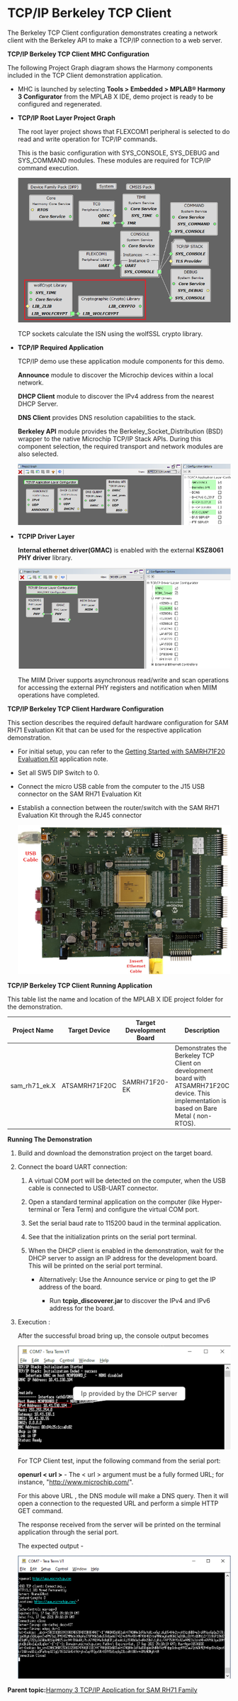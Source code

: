 # TCP/IP Berkeley TCP Client

The Berkeley TCP Client configuration demonstrates creating a network client with the Berkeley API to make a TCP/IP connection to a web server.

**TCP/IP Berkeley TCP Client MHC Configuration**

The following Project Graph diagram shows the Harmony components included in the TCP Client demonstration application.

-   MHC is launched by selecting **Tools \> Embedded \> MPLAB® Harmony 3 Configurator** from the MPLAB X IDE, demo project is ready to be configured and regenerated.

-   **TCP/IP Root Layer Project Graph**

    The root layer project shows that FLEXCOM1 peripheral is selected to do read and write operation for TCP/IP commands.

    This is the basic configuration with SYS\_CONSOLE, SYS\_DEBUG and SYS\_COMMAND modules. These modules are required for TCP/IP command execution.

    ![tcpip_samrh71_project](../../docs/GUID-D16A1480-922F-4C4D-8A52-82EF1CA9B4CD-low.png)

    TCP sockets calculate the ISN using the wolfSSL crypto library.

-   **TCP/IP Required Application**

    TCP/IP demo use these application module components for this demo.

    **Announce** module to discover the Microchip devices within a local network.

    **DHCP Client** module to discover the IPv4 address from the nearest DHCP Server.

    **DNS Client** provides DNS resolution capabilities to the stack.

    **Berkeley API** module provides the Berkeley\_Socket\_Distribution \(BSD\) wrapper to the native Microchip TCP/IP Stack APIs. During this component selection, the required transport and network modules are also selected.

    ![tcpip_samrh71_project](../../docs/GUID-FE61D479-C73B-4428-8E3B-A1329D5C608E-low.png)

-   **TCPIP Driver Layer**

    **Internal ethernet driver\(GMAC\)** is enabled with the external **KSZ8061 PHY driver** library.

    ![tcpip_samrh71_project_driver](../../docs/GUID-53EC3088-7D72-48E5-9C2A-AECE32A67AB0-low.png)

    The MIIM Driver supports asynchronous read/write and scan operations for accessing the external PHY registers and notification when MIIM operations have completed.


**TCP/IP Berkeley TCP Client Hardware Configuration**

This section describes the required default hardware configuration for SAM RH71 Evaluation Kit that can be used for the respective application demonstration.

-   For initial setup, you can refer to the [Getting Started with SAMRH71F20 Evaluation Kit](https://ww1.microchip.com/downloads/en/AppNotes/Getting_Started_with_the_SAMRH71_Microcontroller_DS00003213C.pdf) application note.

-   Set all SW5 DIP Switch to 0.

-   Connect the micro USB cable from the computer to the J15 USB connector on the SAM RH71 Evaluation Kit

-   Establish a connection between the router/switch with the SAM RH71 Evaluation Kit through the RJ45 connector

    ![required_hardware](../../docs/GUID-8B619CD8-65FE-464A-97AC-74560E0CDE8F-low.png)


**TCP/IP Berkeley TCP Client Running Application**

This table list the name and location of the MPLAB X IDE project folder for the demonstration.

|Project Name|Target Device|Target Development Board|Description|
|------------|-------------|------------------------|-----------|
|sam\_rh71\_ek.X|ATSAMRH71F20C|SAMRH71F20-EK|Demonstrates the Berkeley TCP Client on development board with ATSAMRH71F20C device. This implementation is based on Bare Metal \( non-RTOS\).|

**Running The Demonstration**

1.  Build and download the demonstration project on the target board.

2.  Connect the board UART connection:

    1.  A virtual COM port will be detected on the computer, when the USB cable is connected to USB-UART connector.

    2.  Open a standard terminal application on the computer \(like Hyper-terminal or Tera Term\) and configure the virtual COM port.

    3.  Set the serial baud rate to 115200 baud in the terminal application.

    4.  See that the initialization prints on the serial port terminal.

    5.  When the DHCP client is enabled in the demonstration, wait for the DHCP server to assign an IP address for the development board. This will be printed on the serial port terminal.

        -   Alternatively: Use the Announce service or ping to get the IP address of the board.

            -   Run **tcpip\_discoverer.jar** to discover the IPv4 and IPv6 address for the board.

3.  Execution :

    After the successful broad bring up, the console output becomes

    ![tcpip_tcp_client_project](../../docs/GUID-C62B1214-1B85-4E27-89B5-E783E905D246-low.png)

    For TCP Client test, input the following command from the serial port:

    **openurl < url \>** - The < url \> argument must be a fully formed URL; for instance, "http://www.microchip.com/".

    For this above URL , the DNS module will make a DNS query. Then it will open a connection to the requested URL and perform a simple HTTP GET command.

    The response received from the server will be printed on the terminal application through the serial port.

    The expected output -

    ![tcpip_tcp_client_project](../../docs/GUID-65FFC3F7-0B2F-4739-AEC9-08826C7EDAD0-low.png)


**Parent topic:**[Harmony 3 TCP/IP Application for SAM RH71 Family](GUID-9F654EF7-6F64-4E62-98D9-7F1BDF366DE8.md)

